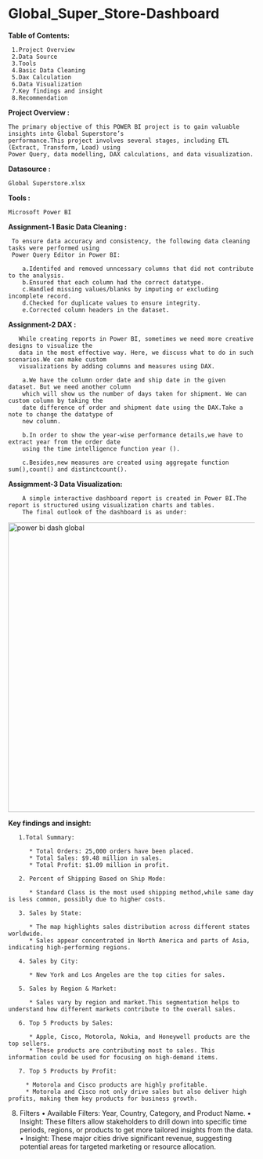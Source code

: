 # Global_Super_Store-Dashboard
 
 **Table of Contents:**
 
     1.Project Overview
     2.Data Source 
     3.Tools
     4.Basic Data Cleaning
     5.Dax Calculation
     6.Data Visualization
     7.Key findings and insight
     8.Recommendation

**Project  Overview :**

    The primary objective of this POWER BI project is to gain valuable insights into Global Superstore’s
    performance.This project involves several stages, including ETL (Extract, Transform, Load) using 
    Power Query, data modelling, DAX calculations, and data visualization.  

**Datasource :** 

    Global Superstore.xlsx

**Tools :**

    Microsoft Power BI

**Assignment-1  Basic Data Cleaning :**

     To ensure data accuracy and consistency, the following data cleaning tasks were performed using 
     Power Query Editor in Power BI:

        a.Identifed and removed unncessary columns that did not contribute to the analysis.
        b.Ensured that each column had the correct datatype.
        c.Handled missing values/blanks by imputing or excluding incomplete record.
        d.Checked for duplicate values to ensure integrity.
        e.Corrected column headers in the dataset.

**Assignment-2 DAX :**

       While creating reports in Power BI, sometimes we need more creative designs to visualize the 
       data in the most effective way. Here, we discuss what to do in such scenarios.We can make custom
       visualizations by adding columns and measures using DAX.

        a.We have the column order date and ship date in the given dataset. But we need another column 
        which will show us the number of days taken for shipment. We can custom column by taking the 
        date difference of order and shipment date using the DAX.Take a note to change the datatype of 
        new column.

        b.In order to show the year-wise performance details,we have to extract year from the order date
        using the time intelligence function year ().

        c.Besides,new measures are created using aggregate function sum(),count() and distinctcount().

**Assigmment-3 Data Visualization:**
        
        A simple interactive dashboard report is created in Power BI.The report is structured using visualization charts and tables.
        The final outlook of the dashboard is as under:
        

 <img width="590" alt="power bi dash global" src="https://github.com/user-attachments/assets/0a16abb2-8a02-468f-8f6b-995dd8902833">

**Key findings and insight:**

       1.Total Summary:
       
          *	Total Orders: 25,000 orders have been placed.
          * Total Sales: $9.48 million in sales.
          * Total Profit: $1.09 million in profit.

       2. Percent of Shipping Based on Ship Mode:
       
          * Standard Class is the most used shipping method,while same day is less common, possibly due to higher costs.

       3. Sales by State:
       
          * The map highlights sales distribution across different states worldwide.
          * Sales appear concentrated in North America and parts of Asia, indicating high-performing regions.
          
       4. Sales by City:
   
          * New York and Los Angeles are the top cities for sales.

       5. Sales by Region & Market:
       
          * Sales vary by region and market.This segmentation helps to understand how different markets contribute to the overall sales.
          
       6. Top 5 Products by Sales:
       
          * Apple, Cisco, Motorola, Nokia, and Honeywell products are the top sellers.
          * These products are contributing most to sales. This information could be used for focusing on high-demand items.
          
       7. Top 5 Products by Profit:
       
         * Motorola and Cisco products are highly profitable.
         * Motorola and Cisco not only drive sales but also deliver high profits, making them key products for business growth.
         
8. Filters
•	Available Filters: Year, Country, Category, and Product Name.
•	Insight: These filters allow stakeholders to drill down into specific time periods, regions, or products to get more tailored insights from the data.
•	Insight: These major cities drive significant revenue, suggesting potential areas for targeted marketing or resource allocation.
